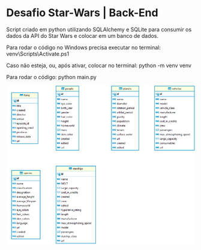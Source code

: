 # Desafio Star-Wars | Back-End
 Script criado em python utilizando SQLAlchemy e SQLite para consumir os dados da API do Star Wars e colocar em um banco de dados.

Para rodar o código no Windows precisa executar no terminal:
venv\Scripts\Activate.ps1

Caso não esteja, ou, após ativar, colocar no terminal:
python -m venv venv

Para rodar o código:
python main.py

![Screenshot](DiagramaDados.png)

